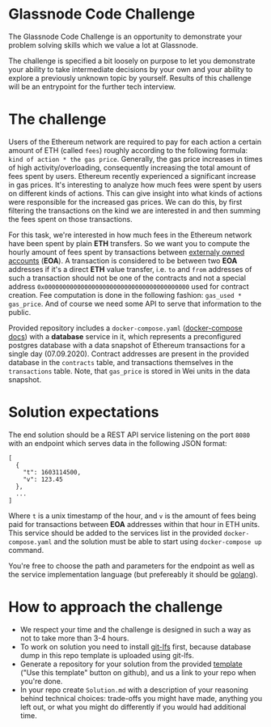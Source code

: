 # Glassnode Code Challenge

The Glassnode Code Challenge is an opportunity to demonstrate your problem
solving skills which we value a lot at Glassnode.

The challenge is specified a bit loosely on purpose to let you demonstrate your
ability to take intermediate decisions by your own and your ability to explore
a previously unknown topic by yourself. Results of this challenge will be an
entrypoint for the further tech interview.

# The challenge

Users of the Ethereum network are required to pay for each action a certain
amount of ETH (called `fees`) roughly according to the following formula: `kind
of action * the gas price`. Generally, the gas price increases in times of
high activity/overloading, consequently increasing the total amount of fees
spent by users. Ethereum recently experienced a significant increase in gas
prices. It's interesting to analyze how much fees were spent by users on different
kinds of actions. This can give insight into what kinds of actions were responsible
for the increased gas prices. We can do this, by first filtering the transactions on the
kind we are interested in and then summing the fees spent on those transactions.

For this task, we're interested in how much fees in the Ethereum network have
been spent by plain **ETH** transfers. So we want you to compute the hourly
amount of fees spent by transactions between [externaly owned accounts][]
(**EOA**). A transaction is considered to be between two **EOA** addresses if it's a
direct **ETH** value transfer, i.e. `to` and `from` addresses of such a
transaction should not be one of the contracts and not a special address
`0x0000000000000000000000000000000000000000` used for contract creation. Fee
computation is done in the following fashion: `gas_used *
gas_price`. And of course we need some API to serve that information to the
public.

Provided repository includes a `docker-compose.yaml` ([docker-compose docs][])
with a **database** service in it, which represents a preconfigured postgres database
with a data snapshot of Ethereum transactions for a single day (07.09.2020). Contract
addresses are present in the provided database in the `contracts` table, and transactions
themselves in the `transactions` table. Note, that `gas_price` is stored in Wei units in
the data snapshot.

# Solution expectations

The end solution should be a REST API service listening on the port `8080`
with an endpoint which serves data in the following JSON format:

```
[
  {
    "t": 1603114500,
    "v": 123.45
  },
  ...
]
```

Where `t` is a unix timestamp of the hour, and `v` is the amount of fees
being paid for transactions between **EOA** addresses within that hour in
ETH units. This service should be added to the services list in the provided
`docker-compose.yaml` and the solution must be able to start using
`docker-compose up` command.

You're free to choose the path and parameters for the endpoint as well as
the service implementation language (but prefereably it should be [golang][]).


# How to approach the challenge

- We respect your time and the challenge is designed in such a way as not to
  take more than 3-4 hours.
- To work on solution you need to install [git-lfs][] first, because database
  dump in this repo template is uploaded using git-lfs.
- Generate a repository for your solution from the provided [template][] ("Use this template"
  button on github), and us a link to your repo when you're done.
- In your repo create `Solution.md` with a description of your reasoning
  behind technical choices: trade-offs you might have made, anything you left out,
  or what you might do differently if you would had additional time.

[externaly owned accounts]: https://ethereum.org/en/whitepaper/#ethereum-accounts
[golang]:https://golang.org/
[gas]: https://ethereum.org/en/developers/docs/gas/
[gastracker]: https://etherscan.io/gastracker
[docker-compose docs]: https://docs.docker.com/compose/
[git-lfs]: https://github.com/git-lfs/git-lfs/wiki/Installation
[template]: https://github.com/glassnode/code-challenge-2020/generate
